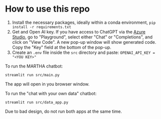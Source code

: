 # How to use this repo
1. Install the necessary packages, ideally within a conda environment, `pip install -r requirements.txt`
2. Get and Open AI key. If you have access to ChatGPT via the [Azure Studio](https://oai.azure.com/portal/921e49107f0843ce8bad20e6704c8e8c), go to "Playground", select either "Chat" or "Completions", and click on "View Code". A new pop-up window will show generated code. Copy the "Key" field at the bottom of the pop-up.
3. Create an `.env` file inside the `src` directory and paste:
```OPENAI_API_KEY = "<YOU KEY>"```

To run the MARTHA chatbot:
```
streamlit run src/main.py
```
The app will open in you browser window.

To run the "chat with your own data" chatbot:
```
streamlit run src/data_app.py
```

Due to bad design, do not run both apps at the same time.
